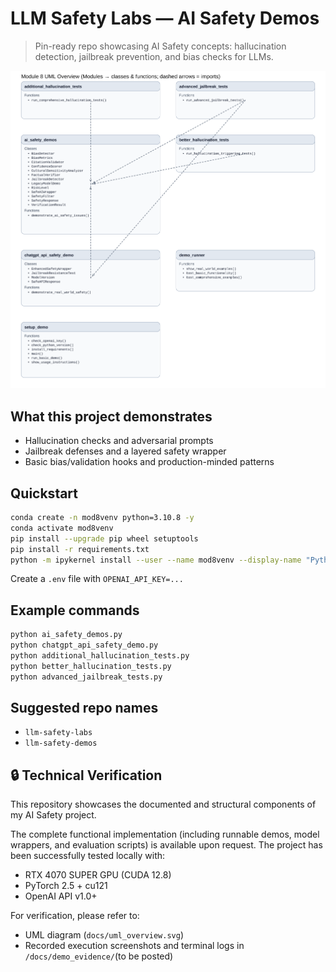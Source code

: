 # LLM Safety Labs — AI Safety Demos

> Pin-ready repo showcasing AI Safety concepts: hallucination detection, jailbreak prevention, and bias checks for LLMs.

![UML](docs/uml_overview.svg)

## What this project demonstrates
- Hallucination checks and adversarial prompts
- Jailbreak defenses and a layered safety wrapper
- Basic bias/validation hooks and production-minded patterns

## Quickstart
```bash
conda create -n mod8venv python=3.10.8 -y
conda activate mod8venv
pip install --upgrade pip wheel setuptools
pip install -r requirements.txt
python -m ipykernel install --user --name mod8venv --display-name "Python (mod8venv)"
```
Create a `.env` file with `OPENAI_API_KEY=...`

## Example commands
```bash
python ai_safety_demos.py
python chatgpt_api_safety_demo.py
python additional_hallucination_tests.py
python better_hallucination_tests.py
python advanced_jailbreak_tests.py
```

## Suggested repo names
- `llm-safety-labs`
- `llm-safety-demos`

## 🔒 Technical Verification
This repository showcases the documented and structural components of my AI Safety project.

The complete functional implementation (including runnable demos, model wrappers,
and evaluation scripts) is available upon request.
The project has been successfully tested locally with:
- RTX 4070 SUPER GPU (CUDA 12.8)
- PyTorch 2.5 + cu121
- OpenAI API v1.0+

For verification, please refer to:
- UML diagram (`docs/uml_overview.svg`)
- Recorded execution screenshots and terminal logs in `/docs/demo_evidence/`(to be posted)
